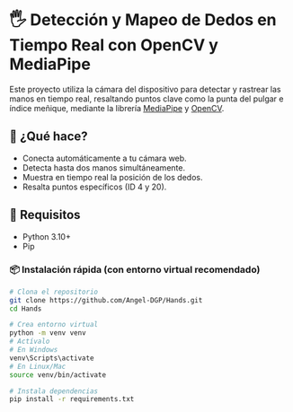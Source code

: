 # 🖐️ Detección y Mapeo de Dedos en Tiempo Real con OpenCV y MediaPipe

Este proyecto utiliza la cámara del dispositivo para detectar y rastrear las manos en tiempo real, resaltando puntos clave como la punta del pulgar e índice meñique, mediante la librería [MediaPipe](https://mediapipe.dev/) y [OpenCV](https://opencv.org/).

## 📸 ¿Qué hace?

- Conecta automáticamente a tu cámara web.
- Detecta hasta dos manos simultáneamente.
- Muestra en tiempo real la posición de los dedos.
- Resalta puntos específicos (ID 4 y 20).

## 🔧 Requisitos

- Python 3.10+
- Pip

### 📦 Instalación rápida (con entorno virtual recomendado)

```bash
# Clona el repositorio
git clone https://github.com/Angel-DGP/Hands.git
cd Hands

# Crea entorno virtual
python -m venv venv
# Actívalo
# En Windows
venv\Scripts\activate
# En Linux/Mac
source venv/bin/activate

# Instala dependencias
pip install -r requirements.txt
